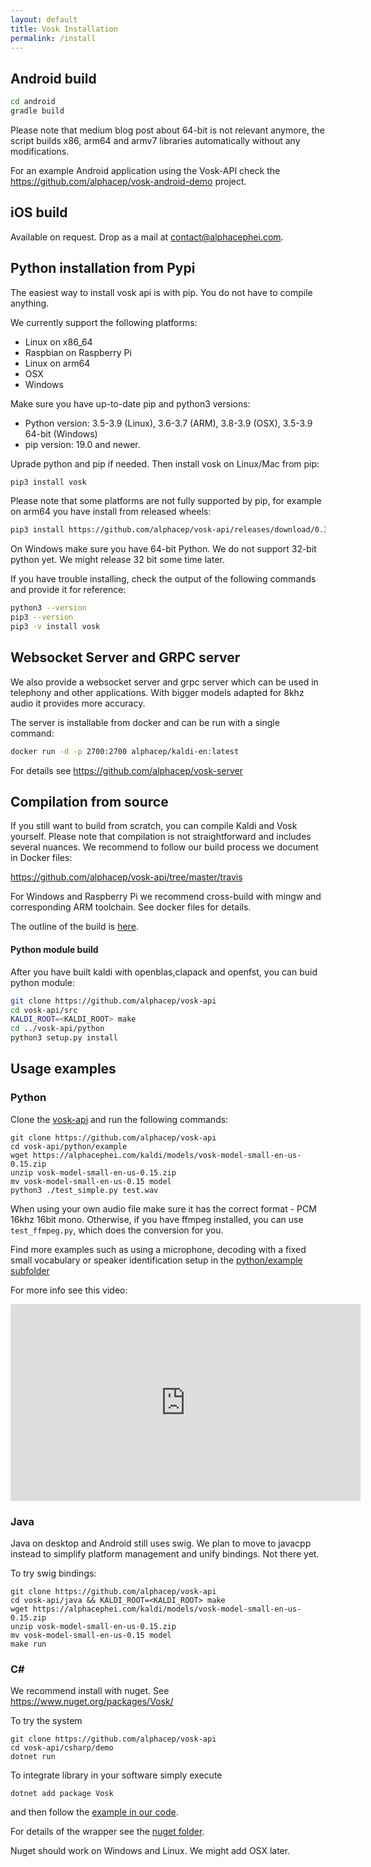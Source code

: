 ```yaml
---
layout: default
title: Vosk Installation
permalink: /install
---
```


## Android build

```sh
cd android
gradle build
```

Please note that medium blog post about 64-bit is not relevant anymore,
the script builds x86, arm64 and armv7 libraries automatically without
any modifications.

For an example Android application using the Vosk-API check the <https://github.com/alphacep/vosk-android-demo> project.

## iOS build

Available on request. Drop as a mail at [contact@alphacephei.com](mailto:contact@alphacephei.com).

## Python installation from Pypi

The easiest way to install vosk api is with pip. You do not have to compile anything. 

We currently support the following platforms:

  * Linux on x86_64
  * Raspbian on Raspberry Pi
  * Linux on arm64
  * OSX
  * Windows

Make sure you have up-to-date pip and python3 versions:

  * Python version: 3.5-3.9 (Linux), 3.6-3.7 (ARM), 3.8-3.9 (OSX), 3.5-3.9 64-bit (Windows)
  * pip version: 19.0 and newer.

Uprade python and pip if needed. Then install vosk on Linux/Mac from pip:

```sh
pip3 install vosk
```

Please note that some platforms are not fully supported by pip, for example on arm64 you have install from released wheels:

```sh
pip3 install https://github.com/alphacep/vosk-api/releases/download/0.3.15/vosk-0.3.15-cp37-cp37m-linux_aarch64.whl
```

On Windows make sure you have 64-bit Python. We do not support 32-bit python yet. We might release 32 bit some time later.

If you have trouble installing, check the output of the following commands and provide it for reference:
```sh
python3 --version
pip3 --version
pip3 -v install vosk
```

## Websocket Server and GRPC server

We also provide a websocket server and grpc server which can be used in
telephony and other applications. With bigger models adapted for 8khz
audio it provides more accuracy.

The server is installable from docker and can be run with a single command:
```sh
docker run -d -p 2700:2700 alphacep/kaldi-en:latest
```

For details see <https://github.com/alphacep/vosk-server>

## Compilation from source

If you still want to build from scratch, you can compile Kaldi and Vosk
yourself. Please note that compilation is not straightforward and
includes several nuances. We recommend to follow our build process we
document in Docker files:

<https://github.com/alphacep/vosk-api/tree/master/travis>

For Windows and Raspberry Pi we recommend cross-build with mingw and corresponding
ARM toolchain. See docker files for details.

The outline of the build is [here](https://github.com/alphacep/vosk-api/blob/master/travis/Dockerfile.manylinux#L26).

#### Python module build

After you have built kaldi with openblas,clapack and openfst, you can buid python module:

```sh
git clone https://github.com/alphacep/vosk-api
cd vosk-api/src
KALDI_ROOT=<KALDI_ROOT> make
cd ../vosk-api/python
python3 setup.py install
```

## Usage examples

### Python

Clone the [vosk-api](https://github.com/alphacep/vosk-api) and run the following commands:

```
git clone https://github.com/alphacep/vosk-api
cd vosk-api/python/example
wget https://alphacephei.com/kaldi/models/vosk-model-small-en-us-0.15.zip
unzip vosk-model-small-en-us-0.15.zip
mv vosk-model-small-en-us-0.15 model
python3 ./test_simple.py test.wav
```

When using your own audio file make sure it has the correct format - PCM
16khz 16bit mono. Otherwise, if you have ffmpeg installed, you can use
`test_ffmpeg.py`, which does the conversion for you.

Find more examples such as using a microphone, decoding with a fixed
small vocabulary or speaker identification setup in the [python/example
subfolder](https://github.com/alphacep/vosk-api/tree/master/python/example)

For more info see this video:

<iframe width="560" height="315" src="https://www.youtube.com/embed/Itic1lFc4Gg" frameborder="0" allow="accelerometer; autoplay; encrypted-media; gyroscope; picture-in-picture" allowfullscreen></iframe>

### Java

Java on desktop and Android still uses swig. We plan to move to javacpp instead to 
simplify platform management and unify bindings. Not there yet.

To try swig bindings:

```
git clone https://github.com/alphacep/vosk-api
cd vosk-api/java && KALDI_ROOT=<KALDI_ROOT> make
wget https://alphacephei.com/kaldi/models/vosk-model-small-en-us-0.15.zip
unzip vosk-model-small-en-us-0.15.zip
mv vosk-model-small-en-us-0.15 model
make run
```

### C#

We recommend install with nuget. See <https://www.nuget.org/packages/Vosk/>

To try the system

```
git clone https://github.com/alphacep/vosk-api
cd vosk-api/csharp/demo
dotnet run
```

To integrate library in your software simply execute

```
dotnet add package Vosk
```

and then follow the [example in our code](https://github.com/alphacep/vosk-api/tree/master/csharp/demo).

For details of the wrapper see the [nuget folder](https://github.com/alphacep/vosk-api/tree/master/csharp/nuget).

Nuget should work on Windows and Linux. We might add OSX later.
